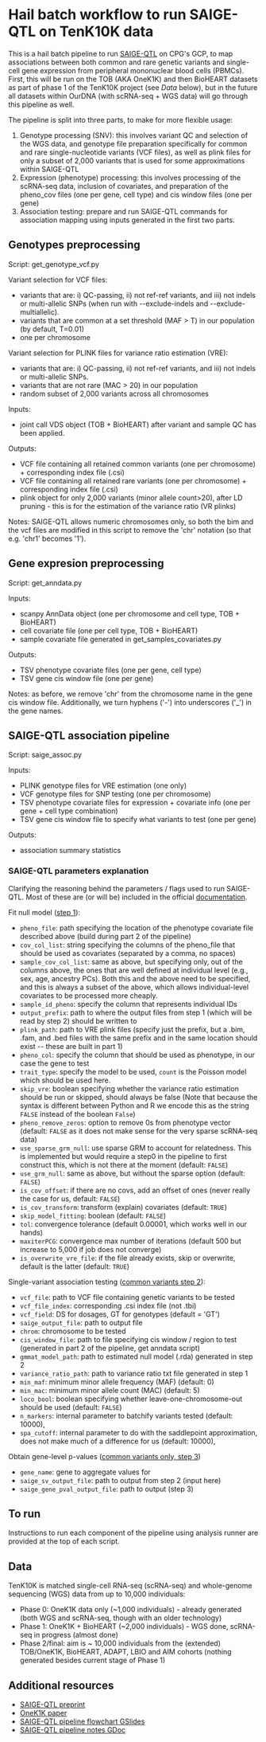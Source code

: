 # Hail batch workflow to run SAIGE-QTL on TenK10K data

This is a hail batch pipeline to run [SAIGE-QTL](https://github.com/weizhou0/qtl) on CPG's GCP, to map associations between both common and rare genetic variants and single-cell gene expression from peripheral mononuclear blood cells (PBMCs).
First, this will be run on the TOB (AKA OneK1K) and then BioHEART datasets as part of phase 1 of the TenK10K project (see *Data* below), but in the future all datasets within OurDNA (with scRNA-seq + WGS data) will go through this pipeline as well.

The pipeline is split into three parts, to make for more flexible usage:

1. Genotype processing (SNV): this involves variant QC and selection of the WGS data, and genotype file preparation specifically for common and rare single-nucleotide variants (VCF files), as well as plink files for only a subset of 2,000 variants that is used for some approximations within SAIGE-QTL
2. Expression (phenotype) processing: this involves processing of the scRNA-seq data, inclusion of covariates, and preparation of the pheno_cov files (one per gene, cell type) and cis window files (one per gene)
3. Association testing: prepare and run SAIGE-QTL commands for association mapping using inputs generated in the first two parts.

## Genotypes preprocessing

Script: get_genotype_vcf.py

Variant selection for VCF files:

* variants that are: i) QC-passing, ii) not ref-ref variants, and iii) not indels or multi-allelic SNPs (when run with --exclude-indels and --exclude-multiallelic).
* variants that are common at a set threshold (MAF > T) in our population (by default, T=0.01)
* one per chromosome

Variant selection for PLINK files for variance ratio estimation (VRE):

* variants that are: i) QC-passing, ii) not ref-ref variants, and iii) not indels or multi-allelic SNPs.
* variants that are not rare (MAC > 20) in our population
* random subset of 2,000 variants across all chromosomes

Inputs:

* joint call VDS object (TOB + BioHEART) after variant and sample QC has been applied.

Outputs:

* VCF file containing all retained common variants (one per chromosome) + corresponding index file (.csi)
* VCF file containing all retained rare variants (one per chromosome) + corresponding index file (.csi)
* plink object for only 2,000 variants (minor allele count>20), after LD pruning - this is for the estimation of the variance ratio (VR plinks)

Notes: SAIGE-QTL allows numeric chromosomes only, so both the bim and the vcf files are modified in this script to remove the 'chr' notation (so that e.g. 'chr1' becomes '1').

## Gene expresion preprocessing

Script: get_anndata.py

Inputs:

* scanpy AnnData object (one per chromosome and cell type, TOB + BioHEART)
* cell covariate file (one per cell type, TOB + BioHEART)
* sample covariate file generated in get_samples_covariates.py

Outputs:

* TSV phenotype covariate files (one per gene, cell type)
* TSV gene cis window file (one per gene)

Notes: as before, we remove 'chr' from the chromosome name in the gene cis window file.
Additionally, we turn hyphens ('-') into underscores ('_') in the gene names.

## SAIGE-QTL association pipeline

Script: saige_assoc.py

Inputs:

* PLINK genotype files for VRE estimation (one only)
* VCF genotype files for SNP testing (one per chromosome)
* TSV phenotype covariate files for expression + covariate info (one per gene + cell type combination)
* TSV gene cis window file to specify what variants to test (one per gene)

Outputs:

* association summary statistics

### SAIGE-QTL parameters explanation

Clarifying the reasoning behind the parameters / flags used to run SAIGE-QTL.
Most of these are (or will be) included in the official [documentation](https://weizhou0.github.io/SAIGE-QTL-doc/).

Fit null model ([step 1](https://weizhou0.github.io/SAIGE-QTL-doc/docs/step1.html)):

* ```pheno_file```: path specifying the location of the phenotype covariate file described above (build during part 2 of the pipeline)
* ```cov_col_list```: string specifying the columns of the pheno_file that should be used as covariates (separated by a comma, no spaces)
* ```sample_cov_col_list```: same as above, but specifying only, out of the columns above, the ones that are well defined at individual level (e.g., sex, age, ancestry PCs). Both this and the above need to be specified, and this is always a subset of the above, which allows individual-level covariates to be processed more cheaply.
* ```sample_id_pheno```: specify the column that represents individual IDs
* ```output_prefix```: path to where the output files from step 1 (which will be read by step 2) should be written to
* ```plink_path```: path to VRE plink files (specify just the prefix, but a .bim, .fam, and .bed files with the same prefix and in the same location should exist -- these are built in part 1)
* ```pheno_col```: specify the column that should be used as phenotype, in our case the gene to test
* ```trait_type```: specify the model to be used, ```count``` is the Poisson model which should be used here.
* ```skip_vre```: boolean specifying whether the variance ratio estimation should be run or skipped, should always be false (Note that because the syntax is different between Python and R we encode this as the string ```FALSE``` instead of the boolean ```False```)
* ```pheno_remove_zeros```: option to remove 0s from phenotype vector (default: ```FALSE``` as it does not make sense for the very sparse scRNA-seq data)
* ```use_sparse_grm_null```: use sparse GRM to account for relatedness. This is implemented but would require a step0 in the pipeline to first construct this, which is not there at the moment (default: ```FALSE```)
* ```use_grm_null```: same as above, but without the sparse option (default: ```FALSE```)
* ```is_cov_offset```: if there are no covs, add an offset of ones (never really the case for us, default: ```FALSE```)
* ```is_cov_transform```: transform (explain) covariates (default: ```TRUE```)
* ```skip_model_fitting```: boolean (default: ```FALSE```)
* ```tol```: convergence tolerance (default 0.00001, which works well in our hands)
* ```maxiterPCG```: convergence max number of iterations (default 500 but increase to 5,000 if job does not converge)
* ```is_overwrite_vre_file```: if the file already exists, skip or overwrite, default is the latter (default: ```TRUE```)

Single-variant association testing ([common variants step 2](https://weizhou0.github.io/SAIGE-QTL-doc/docs/single_step2.html)):

* ```vcf_file```: path to VCF file containing genetic variants to be tested
* ```vcf_file_index```: corresponding .csi index file (not .tbi)
* ```vcf_field```: DS for dosages, GT for genotypes (default = 'GT')
* ```saige_output_file```: path to output file
* ```chrom```: chromosome to be tested
* ```cis_window_file```: path to file specifying cis window / region to test (generated in part 2 of the pipeline, get anndata script)
* ```gmmat_model_path```: path to estimated null model (.rda) generated in step 2
* ```variance_ratio_path```: path to variance ratio txt file generated in step 1
* ```min_maf```: minimum minor allele frequency (MAF) (default: 0)
* ```min_mac```: minimum minor allele count (MAC) (default: 5)
* ```loco_bool```: boolean specifying whether leave-one-chromosome-out should be used (default: ```FALSE```)
* ```n_markers```: internal parameter to batchify variants tested (default: 10000),
* ```spa_cutoff```: internal parameter to do with the saddlepoint approximation, does not make much of a difference for us (default: 10000),

Obtain gene-level p-values ([common variants only, step 3](https://weizhou0.github.io/SAIGE-QTL-doc/docs/gene_step3.html))

* ```gene_name```: gene to aggregate values for
* ```saige_sv_output_file```: path to output from step 2 (input here)
* ```saige_gene_pval_output_file```: path to output (step 3)

## To run

Instructions to run each component of the pipeline using analysis runner are provided at the top of each script.

## Data

TenK10K is matched single-cell RNA-seq (scRNA-seq) and whole-genome sequencing (WGS) data from up to 10,000 individuals:

* Phase 0: OneK1K data only (~1,000 individuals) - already generated (both WGS and scRNA-seq, though with an older technology)
* Phase 1: OneK1K + BioHEART (~2,000 individuals) - WGS done, scRNA-seq in progress (almost done)
* Phase 2/final: aim is ~ 10,000 individuals from the (extended) TOB/OneK1K, BioHEART, ADAPT, LBIO and AIM cohorts (nothing generated besides current stage of Phase 1)

## Additional resources

* [SAIGE-QTL preprint](https://www.medrxiv.org/content/10.1101/2024.05.15.24307317v1)
* [OneK1K paper](https://www.science.org/doi/10.1126/science.abf3041)
* [SAIGE-QTL pipeline flowchart GSlides](https://docs.google.com/presentation/d/1OhNiA6DaP9ZGlAbh8uZuZWzvrrr_QwvJwJ_lVPBZoic/edit#slide=id.g25daf727307_0_102)
* [SAIGE-QTL pipeline notes GDoc](https://docs.google.com/document/d/1t11VafeU1THA4X58keHd5oPVglTYiY3DKC7P05GHCzw/edit)
